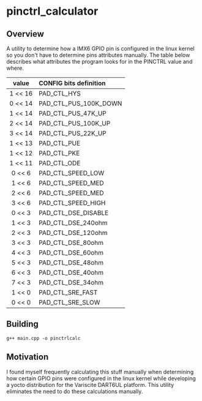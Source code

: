 # pinctrl_calculator

## Overview 
A utility to determine how a IMX6 GPIO pin is configured in the linux kernel so you don't have to determine pins attributes manually. The table below describes what attributes the program looks for in the PINCTRL value and where.

| value | CONFIG bits definition |
|:-----:|:-----------------------|
| 1 << 16 | PAD_CTL_HYS |
| 0 << 14 | PAD_CTL_PUS_100K_DOWN |
| 1 << 14 | PAD_CTL_PUS_47K_UP |
| 2 << 14 | PAD_CTL_PUS_100K_UP |
| 3 << 14 | PAD_CTL_PUS_22K_UP |
| 1 << 13 | PAD_CTL_PUE |
| 1 << 12 | PAD_CTL_PKE |
| 1 << 11 | PAD_CTL_ODE |
| 0 << 6 | PAD_CTL_SPEED_LOW |
| 1 << 6 | PAD_CTL_SPEED_MED |
| 2 << 6 | PAD_CTL_SPEED_MED |
| 3 << 6 | PAD_CTL_SPEED_HIGH |
| 0 << 3 | PAD_CTL_DSE_DISABLE |
| 1 << 3 | PAD_CTL_DSE_240ohm |
| 2 << 3 | PAD_CTL_DSE_120ohm |
| 3 << 3 | PAD_CTL_DSE_80ohm |
| 4 << 3 | PAD_CTL_DSE_60ohm |
| 5 << 3 | PAD_CTL_DSE_48ohm |
| 6 << 3 | PAD_CTL_DSE_40ohm |
| 7 << 3 | PAD_CTL_DSE_34ohm |
| 1 << 0 | PAD_CTL_SRE_FAST |
| 0 << 0 | PAD_CTL_SRE_SLOW |

## Building
`g++ main.cpp -o pinctrlcalc`

## Motivation
I found myself frequently calculating this stuff manually when determining how certain GPIO pins were configured in the linux kernel while developing a yocto distribution for the Variscite DART6UL platform. This utility eliminates the need to do these calculations manually.